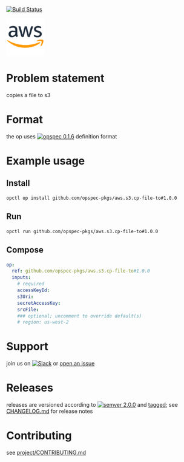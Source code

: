 [![Build Status](https://travis-ci.org/opspec-pkgs/aws.s3.cp-file-to.svg?branch=master)](https://travis-ci.org/opspec-pkgs/aws.s3.cp-file-to)

<img src="icon.svg" alt="icon" height="100px">

# Problem statement

copies a file to s3

# Format

the op uses [![opspec 0.1.6](https://img.shields.io/badge/opspec-0.1.6-brightgreen.svg?colorA=6b6b6b&colorB=fc16be)](https://opspec.io/0.1.6) definition format

# Example usage

## Install

```shell
opctl op install github.com/opspec-pkgs/aws.s3.cp-file-to#1.0.0
```

## Run

```
opctl run github.com/opspec-pkgs/aws.s3.cp-file-to#1.0.0
```

## Compose

```yaml
op:
  ref: github.com/opspec-pkgs/aws.s3.cp-file-to#1.0.0
  inputs:
    # required
    accessKeyId:
    s3Uri:
    secretAccessKey:
    srcFile:
    ### optional; uncomment to override default(s)
    # region: us-west-2
```

# Support

join us on
[![Slack](https://opctl-slackin.herokuapp.com/badge.svg)](https://opctl-slackin.herokuapp.com/)
or
[open an issue](https://github.com/opspec-pkgs/aws.s3.cp-file-to/issues)

# Releases

releases are versioned according to
[![semver 2.0.0](https://img.shields.io/badge/semver-2.0.0-brightgreen.svg)](http://semver.org/spec/v2.0.0.html)
and [tagged](https://git-scm.com/book/en/v2/Git-Basics-Tagging); see
[CHANGELOG.md](CHANGELOG.md) for release notes

# Contributing

see
[project/CONTRIBUTING.md](https://github.com/opspec-pkgs/project/blob/master/CONTRIBUTING.md)
